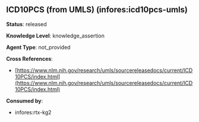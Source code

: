 [//]: # (DO NOT MANUALLY EDIT THIS FILE. IT IS GENERATED FROM A TEMPLATE.)

## ICD10PCS (from UMLS) (infores:icd10pcs-umls)

**Status**: released
  
**Knowledge Level**: knowledge_assertion
  
**Agent Type**: not_provided



**Cross References**:

- [https://www.nlm.nih.gov/research/umls/sourcereleasedocs/current/ICD10PCS/index.html](https://www.nlm.nih.gov/research/umls/sourcereleasedocs/current/ICD10PCS/index.html)


**Consumed by**:

- infores:rtx-kg2
